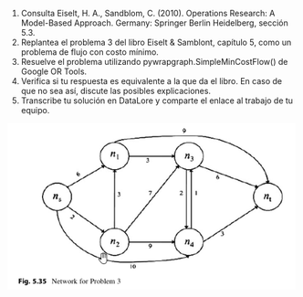 1. Consulta Eiselt, H. A., Sandblom, C. (2010). Operations Research: A  Model-Based Approach. Germany: Springer Berlin Heidelberg, sección 5.3.
2. Replantea el problema 3 del libro Eiselt & Samblont, capítulo 5, como un problema de flujo con costo mínimo.
3. Resuelve el problema utilizando pywrapgraph.SimpleMinCostFlow()
   de Google OR Tools.
4. Verifica si tu respuesta es equivalente a la que da el libro. En caso de que no sea así, discute las posibles explicaciones.
5. Transcribe tu solución en DataLore y comparte el enlace al trabajo de tu equipo. 

![img](imagen.png)

